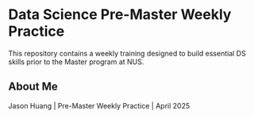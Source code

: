 # Data Science Pre-Master Weekly Practice

This repository contains a weekly training designed to build essential DS skills prior to the Master program at NUS.

## About Me
Jason Huang | Pre-Master Weekly Practice | April 2025
